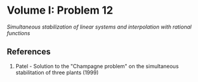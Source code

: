 # Volume I: Problem 12

*Simultaneous stabilization of linear systems and interpolation with rational functions*

## References

1. Patel - Solution to the "Champagne problem" on the simultaneous stabilitation of three plants (1999)
